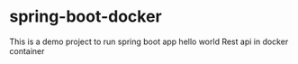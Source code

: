 # spring-boot-docker

This is a demo project to run spring boot app hello world Rest api in docker container
